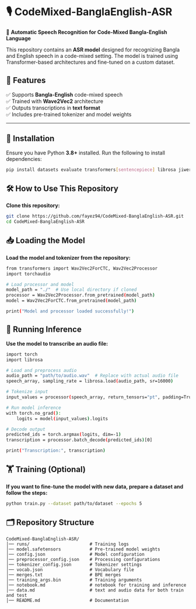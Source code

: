 # 🎙️ CodeMixed-BanglaEnglish-ASR
🚀 **Automatic Speech Recognition for Code-Mixed Bangla-English Language**

This repository contains an **ASR model** designed for recognizing Bangla and English speech in a code-mixed setting. The model is trained using Transformer-based architectures and fine-tuned on a custom dataset.

## 📌 **Features**
✅ Supports **Bangla-English** code-mixed speech  
✅ Trained with **Wave2Vec2** architecture  
✅ Outputs transcriptions in **text format**  
✅ Includes pre-trained tokenizer and model weights  

---

## 🔧 **Installation**
Ensure you have Python **3.8+** installed. Run the following to install dependencies:

```sh
pip install datasets evaluate transformers[sentencepiece] librosa jiwer bangla-python collection openpyxl
```

## 🛠️ How to Use This Repository
**Clone this repository:**
```bash
git clone https://github.com/fayez94/CodeMixed-BanglaEnglish-ASR.git
cd CodeMixed-BanglaEnglish-ASR
```

## 📥 Loading the Model
**Load the model and tokenizer from the repository:**
```bash
from transformers import Wav2Vec2ForCTC, Wav2Vec2Processor
import torchaudio

# Load processor and model
model_path = "./"  # Use local directory if cloned
processor = Wav2Vec2Processor.from_pretrained(model_path)
model = Wav2Vec2ForCTC.from_pretrained(model_path)

print("Model and processor loaded successfully!")
```

## 🎤 Running Inference
**Use the model to transcribe an audio file:**
```bash
import torch
import librosa

# Load and preprocess audio
audio_path = "path/to/audio.wav"  # Replace with actual audio file
speech_array, sampling_rate = librosa.load(audio_path, sr=16000)

# Tokenize input
input_values = processor(speech_array, return_tensors="pt", padding=True).input_values

# Run model inference
with torch.no_grad():
    logits = model(input_values).logits

# Decode output
predicted_ids = torch.argmax(logits, dim=-1)
transcription = processor.batch_decode(predicted_ids)[0]

print("Transcription:", transcription)
```

## 🏋️ Training (Optional)
**If you want to fine-tune the model with new data, prepare a dataset and follow the steps:**
```bash
python train.py --dataset path/to/dataset --epochs 5
```

## 🗂 Repository Structure
```
CodeMixed-BanglaEnglish-ASR/
│── runs/                       # Training logs
│── model.safetensors           # Pre-trained model weights
│── config.json                 # Model configuration
│── preprocessor_config.json    # Processing configurations
│── tokenizer_config.json       # Tokenizer settings
│── vocab.json                  # Vocabulary file
│── merges.txt                  # BPE merges
│── training_args.bin           # Training arguments
│── notebook.md                 # notebook for training and inference
│── data.md                     # text and audio data for both train and test
│── README.md                   # Documentation
```








